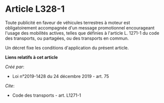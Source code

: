 # Article L328-1

Toute publicité en faveur de véhicules terrestres à moteur est obligatoirement accompagnée d'un message promotionnel
encourageant l'usage des mobilités actives, telles que définies à l'article L. 1271-1 du code des transports, ou partagées,
ou des transports en commun.

Un décret fixe les conditions d'application du présent article.

**Liens relatifs à cet article**

_Créé par_:

  - Loi n°2019-1428 du 24 décembre 2019 - art. 75

_Cite_:

  - Code des transports - art. L1271-1
